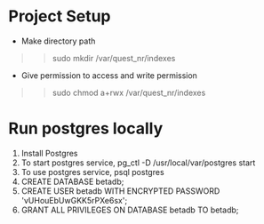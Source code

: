 # Project Setup
- Make directory path
>> sudo mkdir /var/quest_nr/indexes
- Give permission to access and write permission
>> sudo chmod a+rwx /var/quest_nr/indexes

# Run postgres locally
1. Install Postgres
2. To start postgres service, pg_ctl -D /usr/local/var/postgres start
3. To use postgres service, psql postgres 
4. CREATE DATABASE betadb;
5. CREATE USER betadb WITH ENCRYPTED PASSWORD 'vUHouEbUwGKK5rPXe6sx';
6. GRANT ALL PRIVILEGES ON DATABASE betadb TO betadb;